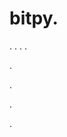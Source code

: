 # bitpy.
.
.
.
.












.






















































.
























.



.
